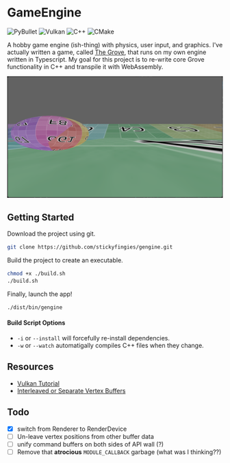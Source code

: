 # GameEngine

![PyBullet](https://a11ybadges.com/badge?logo=code&text=PyBullet&badgeColor=orange)
![Vulkan](https://a11ybadges.com/badge?logo=vulkan)
![C++](https://a11ybadges.com/badge?logo=cplusplus)
![CMake](https://a11ybadges.com/badge?logo=cmake)

A hobby game engine (ish-thing) with physics, user input, and graphics.  I've actually written a game, called [The Grove](https://github.com/stickyfingies/grove/), that runs on my own engine written in Typescript.  My goal for this project is to re-write core Grove functionality in C++ and transpile it with WebAssembly.

![Screenshot](./screenshot.png "Screenshot")

Getting Started
---

Download the project using git.

```sh
git clone https://github.com/stickyfingies/gengine.git
```

Build the project to create an executable.

```sh
chmod +x ./build.sh
./build.sh
```

Finally, launch the app!

```sh
./dist/bin/gengine
```

#### Build Script Options

- `-i` or `--install` will forcefully re-install dependencies.
- `-w` or `--watch` automatigally compiles C++ files when they change.

## Resources
- [Vulkan Tutorial](https://vulkan-tutorial.com/)
- [Interleaved or Separate Vertex Buffers](https://www.reddit.com/r/vulkan/comments/rtpdvu/interleaved_vs_separate_vertex_buffers/)

## Todo
- [x] switch from Renderer to RenderDevice
- [ ] Un-leave vertex positions from other buffer data
- [ ] unify command buffers on both sides of API wall (?)
- [ ] Remove that **atrocious** `MODULE_CALLBACK` garbage (what was I thinking??)